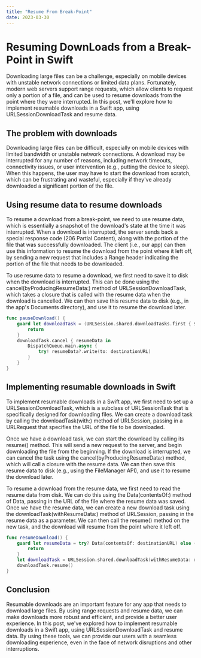 ```yaml
---
title: "Resume From Break-Point"
date: 2023-03-30
---
```


# Resuming DownLoads from a Break-Point in Swift

Downloading large files can be a challenge, especially on mobile devices with unstable network connections or limited data plans. Fortunately, modern web servers support range requests, which allow clients to request only a portion of a file, and can be used to resume downloads from the point where they were interrupted. In this post, we'll explore how to implement resumable downloads in a Swift app, using URLSessionDownloadTask and resume data.

## The problem with downloads

Downloading large files can be difficult, especially on mobile devices with limited bandwidth or unstable network connections. A download may be interrupted for any number of reasons, including network timeouts, connectivity issues, or user intervention (e.g., putting the device to sleep). When this happens, the user may have to start the download from scratch, which can be frustrating and wasteful, especially if they've already downloaded a significant portion of the file.

## Using resume data to resume downloads

To resume a download from a break-point, we need to use resume data, which is essentially a snapshot of the download's state at the time it was interrupted. When a download is interrupted, the server sends back a special response code (206 Partial Content), along with the portion of the file that was successfully downloaded. The client (i.e., our app) can then use this information to resume the download from the point where it left off, by sending a new request that includes a Range header indicating the portion of the file that needs to be downloaded.

To use resume data to resume a download, we first need to save it to disk when the download is interrupted. This can be done using the cancel(byProducingResumeData:) method of URLSessionDownloadTask, which takes a closure that is called with the resume data when the download is cancelled. We can then save this resume data to disk (e.g., in the app's Documents directory), and use it to resume the download later.

```swift
func pauseDownload() {
    guard let downloadTask = (URLSession.shared.downloadTasks.first { $0.currentRequest?.url == url }) else {
        return
    }
    downloadTask.cancel { resumeData in
        DispatchQueue.main.async {
            try! resumeData?.write(to: destinationURL)
        }
    }
}
```

## Implementing resumable downloads in Swift

To implement resumable downloads in a Swift app, we first need to set up a URLSessionDownloadTask, which is a subclass of URLSessionTask that is specifically designed for downloading files. We can create a download task by calling the downloadTask(with:) method of URLSession, passing in a URLRequest that specifies the URL of the file to be downloaded.

Once we have a download task, we can start the download by calling its resume() method. This will send a new request to the server, and begin downloading the file from the beginning. If the download is interrupted, we can cancel the task using the cancel(byProducingResumeData:) method, which will call a closure with the resume data. We can then save this resume data to disk (e.g., using the FileManager API), and use it to resume the download later.

To resume a download from the resume data, we first need to read the resume data from disk. We can do this using the Data(contentsOf:) method of Data, passing in the URL of the file where the resume data was saved. Once we have the resume data, we can create a new download task using the downloadTask(withResumeData:) method of URLSession, passing in the resume data as a parameter. We can then call the resume() method on the new task, and the download will resume from the point where it left off.

```Swift
func resumeDownload() {
    guard let resumeData = try? Data(contentsOf: destinationURL) else {
        return
    }
    let downloadTask = URLSession.shared.downloadTask(withResumeData: resumeData)
    downloadTask.resume()
}
```

## Conclusion

Resumable downloads are an important feature for any app that needs to download large files. By using range requests and resume data, we can make downloads more robust and efficient, and provide a better user experience. In this post, we've explored how to implement resumable downloads in a Swift app, using URLSessionDownloadTask and resume data. By using these tools, we can provide our users with a seamless downloading experience, even in the face of network disruptions and other interruptions.